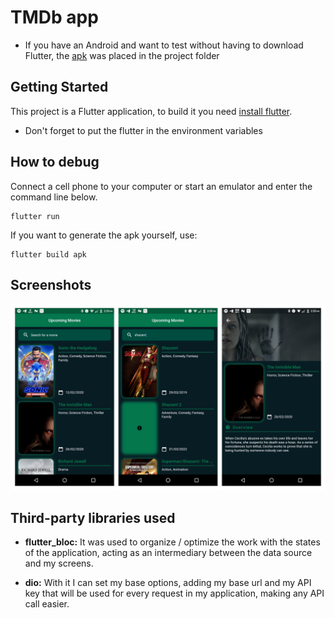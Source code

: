# TMDb app

- If you have an Android and want to test without having to download Flutter, the [apk](https://github.com/danielmessi13/TMDb/blob/development/tmdb_release.apk) was placed in the project folder

## Getting Started

This project is a Flutter application, to build it you need [install flutter](https://flutter.dev/docs/get-started/install).

- Don't forget to put the flutter in the environment variables


## How to debug

Connect a cell phone to your computer or start an emulator and enter the command line below.

```
flutter run
```

If you want to generate the apk yourself, use:
```
flutter build apk
```
## Screenshots

![Screenshots](https://github.com/danielmessi13/TMDb/blob/development/screenshots/Prints.jpg)

## Third-party libraries used

- **flutter_bloc:** It was used to organize / optimize the work with the states of the application, acting as an intermediary between the data source and my screens.

- **dio:** With it I can set my base options, adding my base url and my API key that will be used for every request in my application, making any API call easier.
